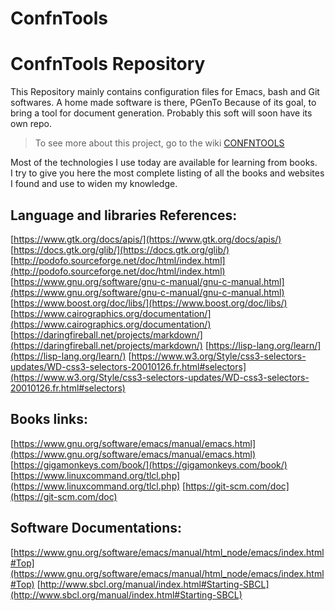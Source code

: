 # ConfnTools
ConfnTools Repository
=====================

This Repository mainly contains configuration files for Emacs, bash and Git softwares.
A home made software is there, PGenTo Because of its goal, to bring a tool for document generation.
Probably this soft will soon have its own repo.

> To see more about this project, go to the wiki [CONFNTOOLS](https://github.com/liberflos/ConfnTools/wiki)

Most of the technologies I use today are available for learning from books.  
I try to give you here the most complete listing of all the books and websites I found and use to widen my knowledge.  

Language and libraries References:
----------------------------------
[https://www.gtk.org/docs/apis/](https://www.gtk.org/docs/apis/)
[https://docs.gtk.org/glib/](https://docs.gtk.org/glib/)
[http://podofo.sourceforge.net/doc/html/index.html](http://podofo.sourceforge.net/doc/html/index.html)
[https://www.gnu.org/software/gnu-c-manual/gnu-c-manual.html](https://www.gnu.org/software/gnu-c-manual/gnu-c-manual.html)
[https://www.boost.org/doc/libs/](https://www.boost.org/doc/libs/)
[https://www.cairographics.org/documentation/](https://www.cairographics.org/documentation/)
[https://daringfireball.net/projects/markdown/](https://daringfireball.net/projects/markdown/)
[https://lisp-lang.org/learn/](https://lisp-lang.org/learn/)
[https://www.w3.org/Style/css3-selectors-updates/WD-css3-selectors-20010126.fr.html#selectors](https://www.w3.org/Style/css3-selectors-updates/WD-css3-selectors-20010126.fr.html#selectors)



Books links:
------------
[https://www.gnu.org/software/emacs/manual/emacs.html](https://www.gnu.org/software/emacs/manual/emacs.html)
[https://gigamonkeys.com/book/](https://gigamonkeys.com/book/)
[https://www.linuxcommand.org/tlcl.php](https://www.linuxcommand.org/tlcl.php)
[https://git-scm.com/doc](https://git-scm.com/doc)


Software Documentations:
------------------------
[https://www.gnu.org/software/emacs/manual/html_node/emacs/index.html#Top](https://www.gnu.org/software/emacs/manual/html_node/emacs/index.html#Top)
[http://www.sbcl.org/manual/index.html#Starting-SBCL](http://www.sbcl.org/manual/index.html#Starting-SBCL)


